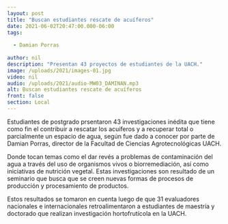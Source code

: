 ```yaml
---
layout: post
title: "Buscan estudiantes rescate de acuíferos"
date: 2021-06-02T20:47:00.000-06:00
tags:
  
  - Damian Porras
  
author: nil
description: "Presentan 43 proyectos de estudiantes de la UACH."
image: /uploads/2021/images-01.jpg
video: nil
audio: /uploads/2021/audio-MW03_DAMINAN.mp3
alt: Buscan estudiantes rescate de acuíferos
front: false
section: Local
---
```


Estudiantes de postgrado prsentaron 43 investigaciones  inédita que tiene como fin el contribuir  a rescatar los acuíferos y a recuperar total o parcialmente un espacio de agua, según fue dado a conocer por parte de Damian Porras, director de la Facultad de Ciencias Agrotecnológicas UACH.

Donde tocan temas como el dar revés a problemas de contaminación del agua a través del uso de organismos vivos o biorremediación, así como iniciativas de nutrición vegetal. Estas investigaciones son resultado de un seminario que busca que se creen nuevas formas de procesos de producción y procesamiento de productos.

Estos resultados se tomaron en cuenta luego de que 31 evaluadores nacionales e internacionales  retroalimentaron a estudiantes de maestría y doctorado que realizan investigación hortofrutícola en la UACH.
